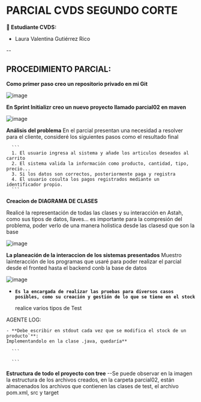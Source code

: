 # PARCIAL CVDS SEGUNDO CORTE

**👥 Estudiante CVDS:**
- Laura Valentina Gutiérrez Rico

--

## PROCEDIMIENTO PARCIAL:

**Como primer paso creo un repositorio privado en mi Git**

![image](https://github.com/user-attachments/assets/560c30af-93dc-4e3b-9d5b-3bc579ce8371)

**En Sprint Initializr creo un nuevo proyecto llamado parcial02 en maven**

![image](https://github.com/user-attachments/assets/13fa2a02-e758-402d-8d74-8bfe93b88b92)


**Análisis del problema**
  En el parcial presentan una necesidad a resolver para el cliente, consideré los siguientes pasos como el resultado final

      ```
      1. El usuario ingresa al sistema y añade los articulos deseados al carrito
      2. El sistema valida la información como producto, cantidad, tipo, precio...
      3. Si los datos son correctos, posteriormente paga y registra
      4. El usuario cosulta los pagos registrados mediante un identificador propio. 
      ```

    
**Creacion de DIAGRAMA DE CLASES**

Realicé la representación de todas las clases y su interacción en Astah, como sus tipos de datos, llaves... es importante para la compresión del problema, poder verlo de una manera holistica desde las clasesd que son la base

![image](https://github.com/user-attachments/assets/3761c907-2a24-4273-995e-a5a4b8384302)




**La planeación de la interaccion de los sistemas presentados**
Muestro lainteracción de los programas que usaré para poder realizar el parcial desde el fronted hasta el backend conb la base de datos

![image](https://github.com/user-attachments/assets/e5502bb2-5cc1-4a00-963d-17e05551eaf7)






 - **`Es la encargada de realizar las pruebas para diversos casos posibles, como su creación y gestión de lo que se tiene en el stock`**

   realice varios tipos de Test
  
  
  
  
  AGENTE LOG:
  
    - **Debe escribir en stdout cada vez que se modifica el stock de un producto`**:
    Implementandolo en la clase .java, quedaría**

      ```
      
      ```



**Estructura de todo el proyecto con tree**
--Se puede observar en la imagen la estructura de los archivos creados, en la carpeta parcial02, están almacenados los archivos que contienen las clases de test, el archivo pom.xml, src y target


